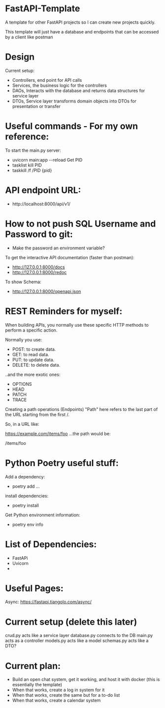 # FastAPI-Template
A template for other FastAPI projects so I can create new projects quickly.

This template will just have a database and endpoints that can be accessed by a client like
postman

# Design

Current setup:
 - Controllers, end point for API calls
 - Services, the business logic for the controllers
 - DAOs, Interacts with the database and returns data structures for service layer
 - DTOs, Service layer transforms domain objects into DTOs for presentation or transfer

# Useful commands - For my own reference:
To start the main.py server:
 - uvicorn main:app --reload
Get PID
 - tasklist
kill PID
 - taskkill /f /PID {pid}

# API endpoint URL:
 - http://localhost:8000/api/v1/

# How to not push SQL Username and Password to git:
 - Make the password an environment variable?

To get the interactive API documentation (faster than postman):
 -  http://127.0.0.1:8000/docs
 - http://127.0.0.1:8000/redoc

To show Schema:
 - http://127.0.0.1:8000/openapi.json


# REST Reminders for myself:
When building APIs, you normally use these specific HTTP methods to perform a specific action.

Normally you use:

 - POST: to create data.
 - GET: to read data.
 - PUT: to update data.
 - DELETE: to delete data.

..and the more exotic ones:

 - OPTIONS
 - HEAD
 - PATCH
 - TRACE

Creating a path operations (Endpoints)
"Path" here refers to the last part of the URL starting from the first /.

So, in a URL like:

https://example.com/items/foo
...the path would be:

/items/foo

# Python Poetry useful stuff:

Add a dependency:
 - poetry add ...

install dependencies:
 - poetry install

Get Python environment information:
 - poetry env info



# List of Dependencies:

- FastAPi
- Uvicorn
- 


# Useful Pages:

Async:
https://fastapi.tiangolo.com/async/


# Current setup (delete this later)
crud.py acts like a service layer
database.py connects to the DB
main.py acts as a controller
models.py acts like a model
schemas.py acts like a DTO?


# Current plan:
- Build an open chat system, get it working, and host it with docker (this is essentially the template)
- When that works, create a log in system for it
- When that works, create the same but for a to-do list
- When that works, create a calendar system
